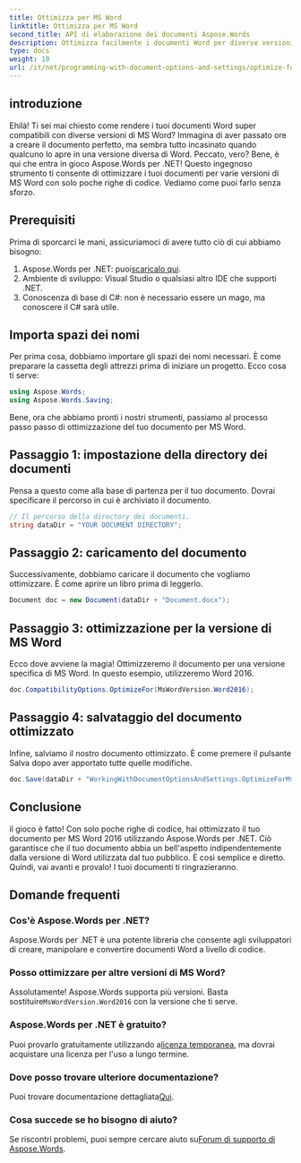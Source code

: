 ```yaml
---
title: Ottimizza per MS Word
linktitle: Ottimizza per MS Word
second_title: API di elaborazione dei documenti Aspose.Words
description: Ottimizza facilmente i documenti Word per diverse versioni di MS Word utilizzando Aspose.Words per .NET con questa guida passo passo.
type: docs
weight: 10
url: /it/net/programming-with-document-options-and-settings/optimize-for-ms-word/
---
```

## introduzione

Ehilà! Ti sei mai chiesto come rendere i tuoi documenti Word super compatibili con diverse versioni di MS Word? Immagina di aver passato ore a creare il documento perfetto, ma sembra tutto incasinato quando qualcuno lo apre in una versione diversa di Word. Peccato, vero? Bene, è qui che entra in gioco Aspose.Words per .NET! Questo ingegnoso strumento ti consente di ottimizzare i tuoi documenti per varie versioni di MS Word con solo poche righe di codice. Vediamo come puoi farlo senza sforzo.

## Prerequisiti

Prima di sporcarci le mani, assicuriamoci di avere tutto ciò di cui abbiamo bisogno:

1.  Aspose.Words per .NET: puoi[scaricalo qui](https://releases.aspose.com/words/net/).
2. Ambiente di sviluppo: Visual Studio o qualsiasi altro IDE che supporti .NET.
3. Conoscenza di base di C#: non è necessario essere un mago, ma conoscere il C# sarà utile.

## Importa spazi dei nomi

Per prima cosa, dobbiamo importare gli spazi dei nomi necessari. È come preparare la cassetta degli attrezzi prima di iniziare un progetto. Ecco cosa ti serve:

```csharp
using Aspose.Words;
using Aspose.Words.Saving;
```

Bene, ora che abbiamo pronti i nostri strumenti, passiamo al processo passo passo di ottimizzazione del tuo documento per MS Word.

## Passaggio 1: impostazione della directory dei documenti

Pensa a questo come alla base di partenza per il tuo documento. Dovrai specificare il percorso in cui è archiviato il documento.

```csharp
// Il percorso della directory dei documenti.
string dataDir = "YOUR DOCUMENT DIRECTORY";
```

## Passaggio 2: caricamento del documento

Successivamente, dobbiamo caricare il documento che vogliamo ottimizzare. È come aprire un libro prima di leggerlo.

```csharp
Document doc = new Document(dataDir + "Document.docx");
```

## Passaggio 3: ottimizzazione per la versione di MS Word

Ecco dove avviene la magia! Ottimizzeremo il documento per una versione specifica di MS Word. In questo esempio, utilizzeremo Word 2016. 

```csharp
doc.CompatibilityOptions.OptimizeFor(MsWordVersion.Word2016);
```

## Passaggio 4: salvataggio del documento ottimizzato

Infine, salviamo il nostro documento ottimizzato. È come premere il pulsante Salva dopo aver apportato tutte quelle modifiche.

```csharp
doc.Save(dataDir + "WorkingWithDocumentOptionsAndSettings.OptimizeForMsWord.docx");
```

## Conclusione

il gioco è fatto! Con solo poche righe di codice, hai ottimizzato il tuo documento per MS Word 2016 utilizzando Aspose.Words per .NET. Ciò garantisce che il tuo documento abbia un bell'aspetto indipendentemente dalla versione di Word utilizzata dal tuo pubblico. È così semplice e diretto. Quindi, vai avanti e provalo! I tuoi documenti ti ringrazieranno.

## Domande frequenti

### Cos'è Aspose.Words per .NET?
Aspose.Words per .NET è una potente libreria che consente agli sviluppatori di creare, manipolare e convertire documenti Word a livello di codice.

### Posso ottimizzare per altre versioni di MS Word?
 Assolutamente! Aspose.Words supporta più versioni. Basta sostituire`MsWordVersion.Word2016` con la versione che ti serve.

### Aspose.Words per .NET è gratuito?
 Puoi provarlo gratuitamente utilizzando a[licenza temporanea](https://purchase.aspose.com/temporary-license/), ma dovrai acquistare una licenza per l'uso a lungo termine.

### Dove posso trovare ulteriore documentazione?
 Puoi trovare documentazione dettagliata[Qui](https://reference.aspose.com/words/net/).

### Cosa succede se ho bisogno di aiuto?
 Se riscontri problemi, puoi sempre cercare aiuto su[Forum di supporto di Aspose.Words](https://forum.aspose.com/c/words/8).
